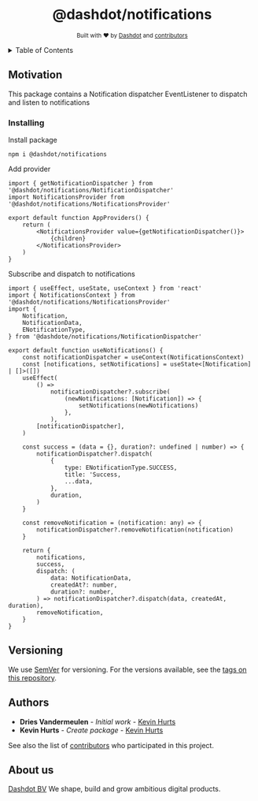 <h1 align="center">@dashdot/notifications</h1>
<div align="center">

<sub>Built with ❤︎ by
<a href="#about-us">Dashdot</a> and
<a href="https://github.com/wappla/notifications/graphs/contributors">
contributors
</a>

</div>

<details>
    <summary>Table of Contents</summary>

<!-- START doctoc generated TOC please keep comment here to allow auto update -->
<!-- DON'T EDIT THIS SECTION, INSTEAD RE-RUN doctoc TO UPDATE -->
<!-- https://github.com/thlorenz/doctoc -->

-   [Motivation](#motivation)
    -   [Installing](#installing)
-   [Versioning](#versioning)
-   [Authors](#authors)
-   [About us](#about-us)

<!-- END doctoc generated TOC please keep comment here to allow auto update -->

</details>

## Motivation

This package contains a Notification dispatcher EventListener to dispatch and listen to notifications

### Installing

Install package

```
npm i @dashdot/notifications
```

Add provider

```
import { getNotificationDispatcher } from '@dashdot/notifications/NotificationDispatcher'
import NotificationsProvider from '@dashdot/notifications/NotificationsProvider'

export default function AppProviders() {
    return (
        <NotificationsProvider value={getNotificationDispatcher()}>
            {children}
        </NotificationsProvider>
    )
}

```

Subscribe and dispatch to notifications

```
import { useEffect, useState, useContext } from 'react'
import { NotificationsContext } from '@dashdot/notifications/NotificationsProvider'
import {
    Notification,
    NotificationData,
    ENotificationType,
} from '@dashdote/notifications/NotificationDispatcher'

export default function useNotifications() {
    const notificationDispatcher = useContext(NotificationsContext)
    const [notifications, setNotifications] = useState<[Notification] | []>([])
    useEffect(
        () =>
            notificationDispatcher?.subscribe(
                (newNotifications: [Notification]) => {
                    setNotifications(newNotifications)
                },
            ),
        [notificationDispatcher],
    )

    const success = (data = {}, duration?: undefined | number) => {
        notificationDispatcher?.dispatch(
            {
                type: ENotificationType.SUCCESS,
                title: 'Success,
                ...data,
            },
            duration,
        )
    }

    const removeNotification = (notification: any) => {
        notificationDispatcher?.removeNotification(notification)
    }

    return {
        notifications,
        success,
        dispatch: (
            data: NotificationData,
            createdAt?: number,
            duration?: number,
        ) => notificationDispatcher?.dispatch(data, createdAt, duration),
        removeNotification,
    }
}

```

## Versioning

We use [SemVer](http://semver.org/) for versioning. For the versions available, see the [tags on this repository](https://github.com/wappla/notifications/tags).

## Authors

-   **Dries Vandermeulen** - _Initial work_ - [Kevin Hurts](https://github.com/fromthemills)
-   **Kevin Hurts** - _Create package_ - [Kevin Hurts](https://github.com/KevinHurts)

See also the list of [contributors](https://github.com/your/project/contributors) who participated in this project.

## About us

[Dashdot BV](https://www.dashdot.be/)
We shape, build and grow ambitious digital products.
